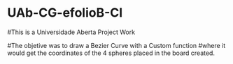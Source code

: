 # UAb-CG-efolioB-CI

#This is a Universidade Aberta Project Work

#The objetive was to draw a Bezier Curve with a Custom function 
#where it would get the coordinates of the 4 spheres placed in the board created.
